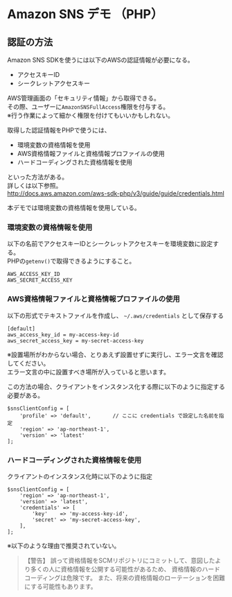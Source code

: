 # Amazon SNS デモ （PHP）

## 認証の方法

Amazon SNS SDKを使うには以下のAWSの認証情報が必要になる。

* アクセスキーID
* シークレットアクセスキー

AWS管理画面の「セキュリティ情報」から取得できる。  
その際、ユーザーに`AmazonSNSFullAccess`権限を付与する。  
※行う作業によって細かく権限を付けてもいいかもしれない。

取得した認証情報をPHPで使うには、

* 環境変数の資格情報を使用
* AWS資格情報ファイルと資格情報プロファイルの使用
* ハードコーディングされた資格情報を使用

といった方法がある。  
詳しくは以下参照。  
http://docs.aws.amazon.com/aws-sdk-php/v3/guide/guide/credentials.html

本デモでは環境変数の資格情報を使用している。

### 環境変数の資格情報を使用

以下の名前でアクセスキーIDとシークレットアクセスキーを環境変数に設定する。  
PHPの`getenv()`で取得できるようにすること。

```
AWS_ACCESS_KEY_ID
AWS_SECRET_ACCESS_KEY
```

### AWS資格情報ファイルと資格情報プロファイルの使用

以下の形式でテキストファイルを作成し、 `~/.aws/credentials` として保存する

```
[default]
aws_access_key_id = my-access-key-id
aws_secret_access_key = my-secret-access-key
```

※設置場所がわからない場合、とりあえず設置せずに実行し、エラー文言を確認してください。  
エラー文言の中に設置すべき場所が入っていると思います。

この方法の場合、クライアントをインスタンス化する際に以下のように指定する必要がある。

```
$snsClientConfig = [
    'profile' => 'default',       // ここに credentials で設定した名前を指定
    'region' => 'ap-northeast-1',
    'version' => 'latest'
];
```

### ハードコーディングされた資格情報を使用

クライアントのインスタンス化時に以下のように指定

```
$snsClientConfig = [
    'region' => 'ap-northeast-1',
    'version' => 'latest',
    'credentials' => [
        'key'    => 'my-access-key-id',
        'secret' => 'my-secret-access-key',
    ],
];
```

※以下のような理由で推奨されていない。

>【警告】
>誤って資格情報をSCMリポジトリにコミットして、意図したより多くの人に資格情報を公開する可能性があるため、
>資格情報のハードコーディングは危険です。 
>また、将来の資格情報のローテーションを困難にする可能性もあります。